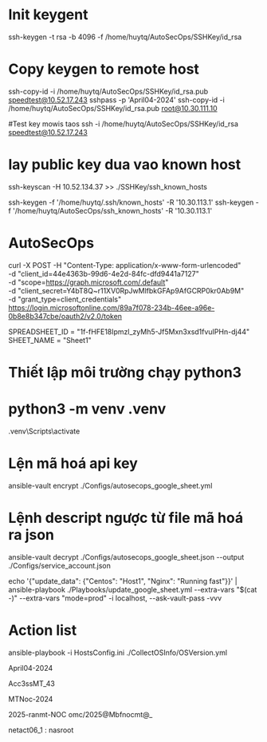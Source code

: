 # Init keygent
ssh-keygen -t rsa -b 4096 -f /home/huytq/AutoSecOps/SSHKey/id_rsa

# Copy keygen to remote host
ssh-copy-id -i /home/huytq/AutoSecOps/SSHKey/id_rsa.pub speedtest@10.52.17.243
sshpass -p 'April04-2024' ssh-copy-id -i /home/huytq/AutoSecOps/SSHKey/id_rsa.pub root@10.30.111.10


#Test key mowis taos
ssh -i /home/huytq/AutoSecOps/SSHKey/id_rsa speedtest@10.52.17.243

# lay public key dua vao known host
ssh-keyscan -H 10.52.134.37 >> ./SSHKey/ssh_known_hosts 


 ssh-keygen -f '/home/huytq/.ssh/known_hosts' -R '10.30.113.1'
 ssh-keygen -f '/home/huytq/AutoSecOps/ssh_known_hosts' -R '10.30.113.1'
# AutoSecOps

curl -X POST -H "Content-Type: application/x-www-form-urlencoded" \
-d "client_id=44e4363b-99d6-4e2d-84fc-dfd9441a7127" \
-d "scope=https://graph.microsoft.com/.default" \
-d "client_secret=Y4bT8Q~r11XV0RpJwMlfbkGFAp9AfGCRP0kr0Ab9M" \
-d "grant_type=client_credentials" \
https://login.microsoftonline.com/89a7f078-234b-46ee-a96e-0b8e8b347cbe/oauth2/v2.0/token

SPREADSHEET_ID = "1f-fHFE18Ipmzl_zyMh5-Jf5Mxn3xsd1fvuIPHn-dj44"
SHEET_NAME = "Sheet1"

# Thiết lập môi trường chạy python3
# python3 -m venv .venv
.venv\Scripts\activate

# Lện mã hoá api key
 ansible-vault encrypt ./Configs/autosecops_google_sheet.yml
# Lệnh descript ngược từ file mã hoá ra json
ansible-vault decrypt ./Configs/autosecops_google_sheet.json  --output ./Configs/service_account.json

echo '{"update_data": {"Centos": "Host1", "Nginx": "Running fast"}}'  | ansible-playbook ./Playbooks/update_google_sheet.yml  --extra-vars "$(cat -)"  --extra-vars "mode=prod" -i localhost, --ask-vault-pass  -vvv


# Action list
ansible-playbook -i HostsConfig.ini ./CollectOSInfo/OSVersion.yml


April04-2024

Acc3ssMT_43

MTNoc-2024

2025-ranmt-NOC
omc/2025@Mbfnocmt@_

netact06_1 : nasroot